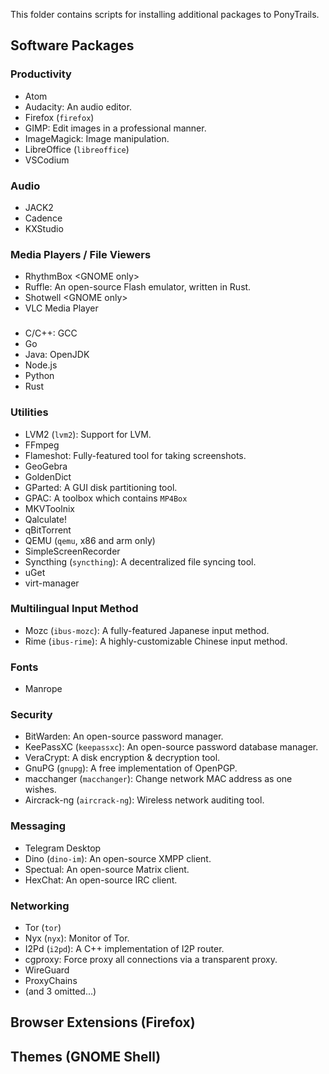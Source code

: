 This folder contains scripts for installing additional packages to PonyTrails.

## Software Packages
### Productivity
* Atom
* Audacity: An audio editor.
* Firefox (`firefox`)
* GIMP: Edit images in a professional manner.
* ImageMagick: Image manipulation.
* LibreOffice (`libreoffice`)
* VSCodium

### Audio
* JACK2
* Cadence
* KXStudio

### Media Players / File Viewers
* RhythmBox &lt;GNOME only>
* Ruffle: An open-source Flash emulator, written in Rust.
* Shotwell &lt;GNOME only>
* VLC Media Player

### 
* C/C++: GCC
* Go
* Java: OpenJDK
* Node.js
* Python
* Rust

### Utilities
* LVM2 (`lvm2`): Support for LVM.
* FFmpeg
* Flameshot: Fully-featured tool for taking screenshots.
* GeoGebra
* GoldenDict
* GParted: A GUI disk partitioning tool.
* GPAC: A toolbox which contains `MP4Box`
* MKVToolnix
* Qalculate!
* qBitTorrent
* QEMU (`qemu`, x86 and arm only)
* SimpleScreenRecorder
* Syncthing (`syncthing`): A decentralized file syncing tool.
* uGet
* virt-manager

### Multilingual Input Method
* Mozc (`ibus-mozc`): A fully-featured Japanese input method.
* Rime (`ibus-rime`): A highly-customizable Chinese input method.

### Fonts
* Manrope

### Security
* BitWarden: An open-source password manager.
* KeePassXC (`keepassxc`): An open-source password database manager.
* VeraCrypt: A disk encryption & decryption tool.
* GnuPG (`gnupg`): A free implementation of OpenPGP.
* macchanger (`macchanger`): Change network MAC address as one wishes.
* Aircrack-ng (`aircrack-ng`): Wireless network auditing tool.

### Messaging
* Telegram Desktop
* Dino (`dino-im`): An open-source XMPP client.
* Spectual: An open-source Matrix client.
* HexChat: An open-source IRC client.

### Networking
* Tor (`tor`)
* Nyx (`nyx`): Monitor of Tor.
* I2Pd (`i2pd`): A C++ implementation of I2P router.
* cgproxy: Force proxy all connections via a transparent proxy.
* WireGuard
* ProxyChains
* (and 3 omitted...)

## Browser Extensions (Firefox)

## Themes (GNOME Shell)
